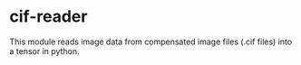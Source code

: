 # cif-reader
This module reads image data from compensated image files (.cif files) into a tensor in python.
